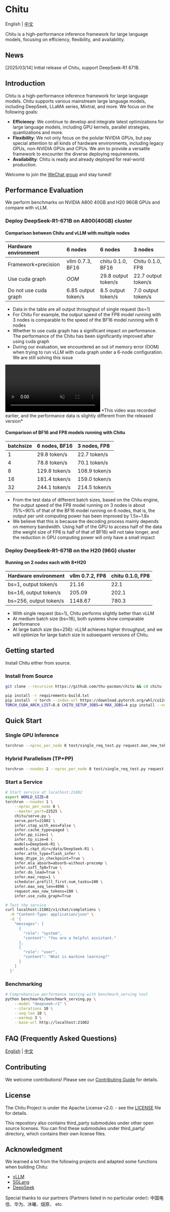 # Chitu

English | [中文](docs/zh/README_zh.md)

Chitu is a high-performance inference framework for large language models, focusing on efficiency, flexibility, and availability.

## News

[2025/03/14] Initial release of Chitu, support DeepSeek-R1 671B.

## Introduction

Chitu is a high-performance inference framework for large language models. Chitu supports various mainstream large language models, including DeepSeek, LLaMA series, Mixtral, and more. We focus on the following goals:

- **Efficiency**: We continue to develop and integrate latest optimizations for large language models, including GPU kernels, parallel strategies, quantizations and more.
- **Flexibility**: We not only focus on the polular NVIDIA GPUs, but pay special attention to all kinds of hardware environments, including legacy GPUs, non-NVIDIA GPUs and CPUs. We aim to provide a versatile framework to encounter the diverse deploying requirements.
- **Availability**: Chitu is ready and already deployed for real-world production.


Welcome to join the [WeChat group](docs/assets/wechat_group.jpg) and stay tuned!


## Performance Evaluation

We perform benchmarks on NVIDIA A800 40GB and H20 96GB GPUs and compare with vLLM.

### Deploy DeepSeek-R1-671B on A800(40GB) cluster

#### Comparison between Chitu and vLLM with multiple nodes

|Hardware environment|6 nodes|6 nodes|3 nodes|
|:---|:---|:---|:---|
|Framework+precision|vllm 0.7.3, BF16|chitu 0.1.0, BF16|Chitu 0.1.0, FP8|
|Use cuda graph|*OOM*|29.8 output token/s|22.7 output token/s|
|Do not use cuda graph|6.85 output token/s|8.5 output token/s|7.0 output token/s|

- Data in the table are all output throughput of single request (bs=1)
- For Chitu For example, the output speed of the FP8 model running with 3 nodes is comparable to the speed of the BF16 model running with 6 nodes
- Whether to use cuda graph has a significant impact on performance. The performance of the Chitu has been significantly improved after using cuda graph
- During our evaluation, we encountered an out of memory error (OOM) when trying to run vLLM with cuda graph under a 6-node configuration. We are still solving this issue

<video src="https://github.com/user-attachments/assets/41495ac8-123d-4402-a6a8-0e0294b2edf4" autoplay loop muted controls>
</video>
*This video was recorded earlier, and the performance data is slightly different from the released version*

#### Comparison of BF16 and FP8 models running with Chitu

|batchsize|6 nodes, BF16 |3 nodes, FP8|
|:---|:---|:---|
|1| 29.8 token/s| 22.7 token/s|
|4| 78.8 token/s| 70.1 token/s|
|8| 129.8 token/s| 108.9 token/s|
|16| 181.4 token/s| 159.0 token/s|
|32| 244.1 token/s| 214.5 token/s|

- From the test data of different batch sizes, based on the Chitu engine, the output speed of the FP8 model running on 3 nodes is about 75%\~90% of that of the BF16 model running on 6 nodes, that is, the output per unit computing power has been improved by 1.5x\~1.8x
- We believe that this is because the decoding process mainly depends on memory bandwidth. Using half of the GPU to access half of the data (the weight size of FP8 is half of that of BF16) will not take longer, and the reduction in GPU computing power will only have a small impact

### Deploy DeepSeek-R1-671B on the H20 (96G) cluster

#### Running on 2 nodes each with 8*H20 

|Hardware environment|vllm 0.7.2, FP8|chitu 0.1.0, FP8|
|:---|:---|:---|
|bs=1, output token/s|21.16|22.1|
|bs=16, output token/s|205.09|202.1|
|bs=256, output token/s|1148.67|780.3|

- With single request (bs=1), Chitu performs slightly better than vLLM
- At medium batch size (bs=16), both systems show comparable performance
- At large batch size (bs=256):
vLLM achieves higher throughput, and we will optimize for large batch size in subsequent versions of Chitu.


## Getting started

Install Chitu either from source.

### Install from Source

```bash
git clone --recursive https://github.com/thu-pacman/chitu && cd chitu

pip install -r requirements-build.txt
pip install -U torch --index-url https://download.pytorch.org/whl/cu124  # Change according to your CUDA version
TORCH_CUDA_ARCH_LIST=8.6 CHITU_SETUP_JOBS=4 MAX_JOBS=4 pip install --no-build-isolation .
```


## Quick Start

### Single GPU Inference

```bash
torchrun --nproc_per_node 8 test/single_req_test.py request.max_new_tokens=64 models=DeepSeek-R1 models.ckpt_dir=/data/DeepSeek-R1 infer.pp_size=1 infer.tp_size=8
```

### Hybrid Parallelism (TP+PP)

```bash
torchrun --nnodes 2 --nproc_per_node 8 test/single_req_test.py request.max_new_tokens=64 infer.pp_size=2 infer.tp_size=8 models=DeepSeek-R1 models.ckpt_dir=/data/DeepSeek-R1
```

### Start a Service

```bash
# Start service at localhost:21002
export WORLD_SIZE=8
torchrun --nnodes 1 \
    --nproc_per_node 8 \
    --master_port=22525 \
    chitu/serve.py \
    serve.port=21002 \
    infer.stop_with_eos=False \
    infer.cache_type=paged \
    infer.pp_size=1 \
    infer.tp_size=8 \
    models=DeepSeek-R1 \
    models.ckpt_dir=/data/DeepSeek-R1 \
    infer.attn_type=flash_infer \
    keep_dtype_in_checkpoint=True \
    infer.mla_absorb=absorb-without-precomp \
    infer.soft_fp8=True \
    infer.do_load=True \
    infer.max_reqs=1 \
    scheduler.prefill_first.num_tasks=100 \
    infer.max_seq_len=4096 \
    request.max_new_tokens=100 \
    infer.use_cuda_graph=True

# Test the service
curl localhost:21002/v1/chat/completions \
  -H "Content-Type: application/json" \
  -d '{
    "messages": [
      {
        "role": "system",
        "content": "You are a helpful assistant."
      },
      {
        "role": "user",
        "content": "What is machine learning?"
      }
    ]
  }'
```

### Benchmarking

```bash
# Comprehensive performance testing with benchmark_serving tool
python benchmarks/benchmark_serving.py \
    --model "deepseek-r1" \
    --iterations 10 \
    --seq-len 10 \
    --warmup 3 \
    --base-url http://localhost:21002
```

## FAQ (Frequently Asked Questions)

[English](docs/en/FAQ.md) | [中文](docs/zh/FAQ.md)

## Contributing

We welcome contributions! Please see our [Contributing Guide](docs/CONTRIBUTING.md) for details.

## License

The Chitu Project is under the Apache License v2.0. - see the [LICENSE](LICENSE) file for details.

This repository also contains third_party submodules under other open source
licenses. You can find these submodules under third_party/ directory, which
contains their own license files.


## Acknowledgment

We learned a lot from the following projects and adapted some functions when building Chitu:
- [vLLM](https://github.com/vllm-project/vllm)
- [SGLang](https://github.com/sgl-project/sglang)
- [DeepSeek](https://github.com/deepseek-ai)

Special thanks to our partners (Partners listed in no particular order): 中国电信、华为、沐曦、燧原、 etc.
